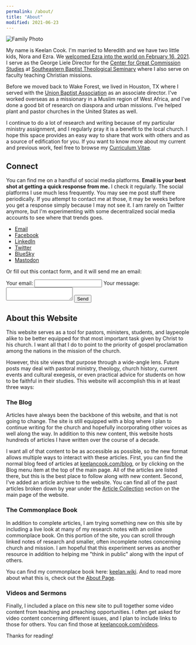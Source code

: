 ```yaml
---
permalink: /about/
title: "About"
modified: 2021-06-23
---
```


![Family Photo](https://i.imgur.com/ZIp78o3.jpg)

My name is Keelan Cook. I'm married to Meredith and we have two little kids, Nora and Ezra. We [welcomed Ezra into the world on February 16, 2021](_posts/2021-02-16-introducing-charles-ezra.md). I serve as the George Liele Director for the [Center for Great Commission Studies](https://thecgcs.org) at [Southeastern Baptist Theological Seminary](https://sebts.edu) where I also serve on faculty teaching Christian missions.

Before we moved back to Wake Forest, we lived in Houston, TX where I served with the [Union Baptist Association](https://ubahouston.org) as an associate director. I've worked overseas as a missionary in a Muslim region of West Africa, and I've done a good bit of research on diaspora and urban missions. I've helped plant and pastor churches in the United States as well.

I continue to do a lot of research and writing because of my particular ministry assignment, and I regularly pray it is a benefit to the local church. I hope this space provides an easy way to share that work with others and as a source of edification for you. If you want to know more about my current and previous work, feel free to browse my [Curriculum Vitae](keelancook.com/cv).

## Connect
You can find me on a handful of social media platforms. **Email is your best shot at getting a quick response from me.** I check it regularly. The social platforms I use much less frequently. You may see me post stuff there periodically. If you attempt to contact me at those, it may be weeks before you get a response simply because I may not see it. I am rarely on Twitter anymore, but I'm experimenting with some decentralized social media accounts to see where that trends goes.
* [Email](mailto:kcook@sebts.edu)
* [Facebook](https://facebook.com/keelancook)
* [LinkedIn](https://linkedin.com/in/keelancook)
* [Twitter](https://twitter.com/keelancook)
* [BlueSky](https://bsky.app/profile/keelancook.com)
* <a rel="me" href="https://mastodon.social/@keelan">Mastodon</a> 

Or fill out this contact form, and it will send me an email:

<form
  action="https://formspree.io/f/xyyadopz"
  method="POST"
>
  <label>
    Your email:
    <input type="email" name="email">
  </label>
  <label>
    Your message:
    <textarea name="message"></textarea>
  </label>
  <!-- your other form fields go here -->
  <button type="submit">Send</button>
</form>


## About this Website
This website serves as a tool for pastors, ministers, students, and laypeople alike to be better equipped for that most important task given by Christ to his church. I want all that I do to point to the priority of gospel proclamation among the nations in the mission of the church. 

However, this site views that purpose through a wide-angle lens. Future posts may deal with pastoral ministry, theology, church history, current events and cultural exegesis, or even practical advice for students on how to be faithful in their studies. This website will accomplish this in at least three ways:

### The Blog
Articles have always been the backbone of this website, and that is not going to change. The site is still equipped with a blog where I plan to continue writing for the church and hopefully incorporating other voices as well along the way. In addition to this new content, this website hosts hundreds of articles I have written over the course of a decade. 

I want all of that content to be as accessible as possible, so the new format allows multiple ways to interact with these articles. First, you can find the normal blog feed of articles at [keelancook.com/blog](/blog), or by clicking on the Blog menu item at the top of the main page. All of the articles are listed there, but this is the best place to follow along with new content. Second, I've added an article archive to the website. You can find all of the past articles broken down by year under the [Article Collection](/posts) section on the main page of the website.

### The Commonplace Book
In addition to complete articles, I am trying something new on this site by including a live look at many of my research notes with an online commonplace book. On this portion of the site, you can scroll through linked notes of research and smaller, often incomplete notes concerning church and mission. I am hopeful that this experiment serves as another resource in addition to helping me "think in public" along with the input of others.

You can find my commonplace book here: [keelan.wiki](https://notes.keelancook.com). And to read more about what this is, check out the [About Page](https://notes.keelancook.com/about).

### Videos and Sermons
Finally, I included a place on this new site to pull together some video content from teaching and preaching opportunities. I often get asked for video content concerning different issues, and I plan to include links to those for others. You can find those at [keelancook.com/videos](/videos).


Thanks for reading!

